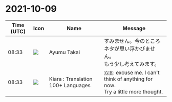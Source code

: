 # 2021-10-09

|Time (UTC)|Icon|Name|Message|
|---|---|---|---|
|08:33|![](https://avatars.slack-edge.com/2020-10-24/1474758134528_58d03798bcb64d811fc4_72.jpg)|Ayumu Takai|すみません。今のところネタが思い浮かびません。<br>もう少し考えてみます。|
|08:33|![](https://avatars.slack-edge.com/2021-08-02/2324149410423_2aa7423c4133ecb9f168_72.png)|Kiara : Translation 100+ Languages|🇬🇧: excuse me. I can't think of anything for now.<br>Try a little more thought.|
